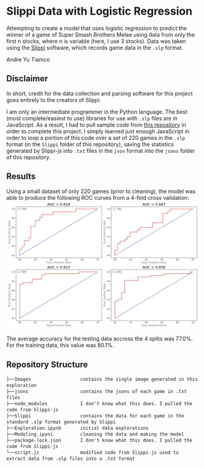 # Slippi Data with Logistic Regression
Attempting to create a model that uses logistic regression to predict the winner of a game of Super Smash Brothers Melee using data from only the first n stocks, where n is variable (here, I use 3 stocks). Data was taken using the [Slippi](https://slippi.gg/) software, which records game data in the `.slp` format.

Andre Yu Tiamco

## Disclaimer
In short, credit for the data collection and parsing software for this project goes entirely to the creators of Slippi.

I am only an intermediate programmer in the Python language. The best (most complete/easiest to use) libraries for use with `.slp` files are in JavaScript. As a result, I had to pull sample code from [this repository](https://github.com/project-slippi/slippi-js) in order to complete this project. I simply learned just enough JavaScript in order to loop a portion of this code over a set of 220 games in the `.slp` format (in the `Slippi` folder of this repository), saving the statistics generated by Slippi-js into `.txt` files in the `json` format into the `jsons` folder of this repository.
## Results
Using a small dataset of only 220 games (prior to cleaning), the model was able to produce the following ROC curves from a 4-fold cross validation:
![](Images/AUC_curves.jpeg)  

The average accuracy for the testing data accross the 4 splits was 77.0%. For the training data, this value was 80.1%.

## Repository Structure
```
├──Images                  contains the single image generated in this exploration
├──jsons                   contains the jsons of each game in .txt files
├──node_modules            I don't know what this does. I pulled the code from Slippi-js
├──Slippi                  contains the data for each game in the standard .slp format generated by Slippi
├──Exploration.ipynb       initial data explorations
├──Modeling.ipyni          cleaning the data and making the model
├──package-lock.json       I don't know what this does. I pulled the code from Slippi-js
└──script.js               modified code from Slippi-js used to extract data from .slp files into a .txt format
